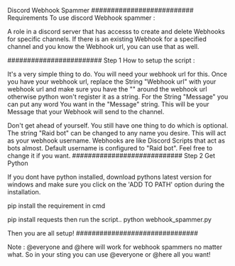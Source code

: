 Discord Webhook Spammer 
##########################
Requirements To use discord Webhook spammer :

A role in a discord server that has accesss to create and delete Webhooks for specific channels. 
If there is an existing Webhook for a specified channel and you know the Webhook url, you can use that as well.

########################
Step 1
How to setup the script : 

It's a very simple thing to do. 
You will need your webhook url for this.
Once you have your webhook url, replace the String "Webhook url" with your webhook url and make sure you have the "" around the webhook url otherwise python won't register it as a string. 
For the String "Message" you can put any word 
You want in the "Message" string. This will be your Message that your Webhook will send to the channel. 
 
Don't get ahead of yourself. You still have one thing to do which is optional. The string "Raid bot" can be changed to any name you desire. This will act as your webhook username. Webhooks are like Discord Scripts that act as bots almost.
Default username is configured to "Raid bot". Feel free to change it if you want.
############################
Step 2 Get Python

If you dont have python installed, download pythons latest version for windows and make sure you click on the 'ADD TO PATH' option during the installation.

pip install the requirement in cmd

pip install requests
then run the script..
python webhook_spammer.py

Then you are all setup! 
###############################

Note : @everyone and @here will work for webhook spammers no matter what. 
So in your sting you can use @everyone or @here all you want!






